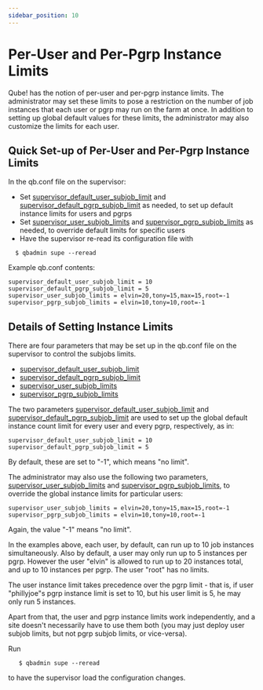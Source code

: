 ```yaml
---
sidebar_position: 10 
---
```


# Per-User and Per-Pgrp Instance Limits 

Qube! has the notion of per-user and per-pgrp instance limits.  The administrator may set these limits to pose a restriction on the number of job instances that each user or pgrp may run on the farm at once.  In addition to setting up global default values for these limits, the administrator may also customize the limits for each user.

## Quick Set-up of Per-User and Per-Pgrp Instance Limits
In the qb.conf file on the supervisor:

* Set [supervisor_default_user_subjob_limit](../configuration-parameter-reference/supervisor_default_user_subjob_limit) and [supervisor_default_pgrp_subjob_limit](../configuration-parameter-reference/supervisor_default_pgrp_subjob_limit) as needed, to set up default instance limits for users and pgrps
* Set [supervisor_user_subjob_limits](../configuration-parameter-reference/supervisor_user_subjob_limits) and [supervisor_pgrp_subjob_limits](../configuration-parameter-reference/supervisor_pgrp_subjob_limits) as needed, to override default limits for specific users
* Have the supervisor re-read its configuration file with 
```
  $ qbadmin supe --reread
```
Example qb.conf contents:

```
supervisor_default_user_subjob_limit = 10
supervisor_default_pgrp_subjob_limit = 5
supervisor_user_subjob_limits = elvin=20,tony=15,max=15,root=-1
supervisor_pgrp_subjob_limits = elvin=10,tony=10,root=-1
```

## Details of Setting Instance Limits
There are four parameters that may be set up in the qb.conf file on the supervisor to control the subjobs limits.

* [supervisor_default_user_subjob_limit](../configuration-parameter-reference/supervisor_default_user_subjob_limit)
* [supervisor_default_pgrp_subjob_limit](../configuration-parameter-reference/supervisor_default_pgrp_subjob_limit)
* [supervisor_user_subjob_limits](../configuration-parameter-reference/supervisor_user_subjob_limits)
* [supervisor_pgrp_subjob_limits](../configuration-parameter-reference/supervisor_pgrp_subjob_limits)

The two parameters [supervisor_default_user_subjob_limit](../configuration-parameter-reference/supervisor_default_user_subjob_limit) and [supervisor_default_pgrp_subjob_limit](../configuration-parameter-reference/supervisor_default_pgrp_subjob_limit) are used to set up the global default instance count limit for every user and every pgrp, respectively, as in:

```
supervisor_default_user_subjob_limit = 10
supervisor_default_pgrp_subjob_limit = 5
```

By default, these are set to "-1", which means "no limit".

The administrator may also use the following two parameters, [supervisor_user_subjob_limits](../configuration-parameter-reference/supervisor_user_subjob_limits) and [supervisor_pgrp_subjob_limits](../configuration-parameter-reference/supervisor_pgrp_subjob_limits), to override the global instance limits for particular users:

```
supervisor_user_subjob_limits = elvin=20,tony=15,max=15,root=-1
supervisor_pgrp_subjob_limits = elvin=10,tony=10,root=-1
```

Again, the value "-1" means "no limit".

In the examples above, each user, by default, can run up to 10 job instances simultaneously.  Also by default, a user may only run up to 5 instances per pgrp.  However the user "elvin" is allowed to run up to 20 instances total, and up to 10 instances per pgrp. The user "root" has no limits.

The user instance limit takes precedence over the pgrp limit - that is, if user "phillyjoe"s pgrp instance limit is set to 10, but his user limit is 5, he may only run 5 instances.  

Apart from that, the user and pgrp instance limits work independently, and a site doesn't necessarily have to use them both (you may just deploy user subjob limits, but not pgrp subjob limits, or vice-versa).

Run
```
   $ qbadmin supe --reread
```
to have the supervisor load the configuration changes.

